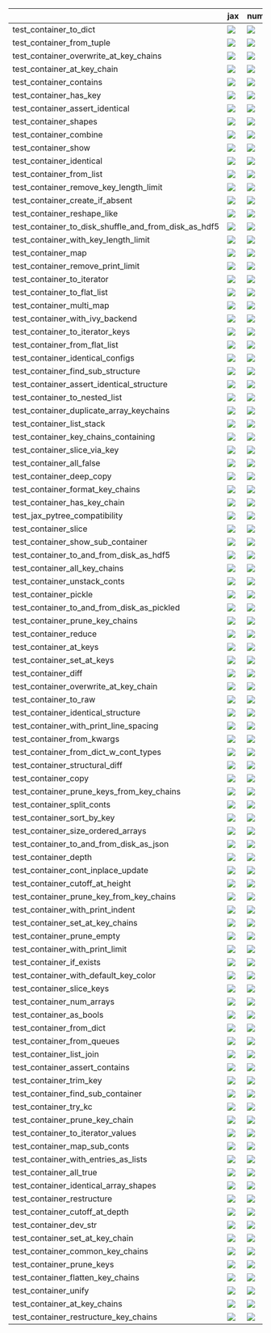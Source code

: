 |                                                      | jax                                                                                                                                                                                    | numpy                                                                                                                                                                                  | tensorflow                                                                                                                                                                             | torch                                                                                                                                                                                  |
|:-----------------------------------------------------|:---------------------------------------------------------------------------------------------------------------------------------------------------------------------------------------|:---------------------------------------------------------------------------------------------------------------------------------------------------------------------------------------|:---------------------------------------------------------------------------------------------------------------------------------------------------------------------------------------|:---------------------------------------------------------------------------------------------------------------------------------------------------------------------------------------|
| test_container_to_dict                               | <a href="https://github.com/unifyai/ivy/actions/runs/4426395051/jobs/7762634845" rel="noopener noreferrer" target="_blank"><img src=https://img.shields.io/badge/-success-success></a> | <a href="https://github.com/unifyai/ivy/actions/runs/4426395051/jobs/7762634845" rel="noopener noreferrer" target="_blank"><img src=https://img.shields.io/badge/-success-success></a> | <a href="https://github.com/unifyai/ivy/actions/runs/4426395051/jobs/7762634845" rel="noopener noreferrer" target="_blank"><img src=https://img.shields.io/badge/-success-success></a> | <a href="https://github.com/unifyai/ivy/actions/runs/4426395051/jobs/7762634845" rel="noopener noreferrer" target="_blank"><img src=https://img.shields.io/badge/-success-success></a> |
| test_container_from_tuple                            | <a href="https://github.com/unifyai/ivy/actions/runs/4408807883/jobs/7724297871" rel="noopener noreferrer" target="_blank"><img src=https://img.shields.io/badge/-success-success></a> | <a href="https://github.com/unifyai/ivy/actions/runs/4408807883/jobs/7724297871" rel="noopener noreferrer" target="_blank"><img src=https://img.shields.io/badge/-success-success></a> | <a href="https://github.com/unifyai/ivy/actions/runs/4408807883/jobs/7724297871" rel="noopener noreferrer" target="_blank"><img src=https://img.shields.io/badge/-success-success></a> | <a href="https://github.com/unifyai/ivy/actions/runs/4408807883/jobs/7724297871" rel="noopener noreferrer" target="_blank"><img src=https://img.shields.io/badge/-success-success></a> |
| test_container_overwrite_at_key_chains               | <a href="https://github.com/unifyai/ivy/actions/runs/4409271389/jobs/7725347133" rel="noopener noreferrer" target="_blank"><img src=https://img.shields.io/badge/-success-success></a> | <a href="https://github.com/unifyai/ivy/actions/runs/4409271389/jobs/7725347133" rel="noopener noreferrer" target="_blank"><img src=https://img.shields.io/badge/-success-success></a> | <a href="https://github.com/unifyai/ivy/actions/runs/4409271389/jobs/7725347133" rel="noopener noreferrer" target="_blank"><img src=https://img.shields.io/badge/-success-success></a> | <a href="https://github.com/unifyai/ivy/actions/runs/4409271389/jobs/7725347133" rel="noopener noreferrer" target="_blank"><img src=https://img.shields.io/badge/-success-success></a> |
| test_container_at_key_chain                          | <a href="https://github.com/unifyai/ivy/actions/runs/4408807883/jobs/7724297871" rel="noopener noreferrer" target="_blank"><img src=https://img.shields.io/badge/-success-success></a> | <a href="https://github.com/unifyai/ivy/actions/runs/4408807883/jobs/7724297871" rel="noopener noreferrer" target="_blank"><img src=https://img.shields.io/badge/-success-success></a> | <a href="https://github.com/unifyai/ivy/actions/runs/4408807883/jobs/7724297871" rel="noopener noreferrer" target="_blank"><img src=https://img.shields.io/badge/-success-success></a> | <a href="https://github.com/unifyai/ivy/actions/runs/4408807883/jobs/7724297871" rel="noopener noreferrer" target="_blank"><img src=https://img.shields.io/badge/-success-success></a> |
| test_container_contains                              | <a href="https://github.com/unifyai/ivy/actions/runs/4408807883/jobs/7724297871" rel="noopener noreferrer" target="_blank"><img src=https://img.shields.io/badge/-success-success></a> | <a href="https://github.com/unifyai/ivy/actions/runs/4408807883/jobs/7724297871" rel="noopener noreferrer" target="_blank"><img src=https://img.shields.io/badge/-success-success></a> | <a href="https://github.com/unifyai/ivy/actions/runs/4408807883/jobs/7724297871" rel="noopener noreferrer" target="_blank"><img src=https://img.shields.io/badge/-success-success></a> | <a href="https://github.com/unifyai/ivy/actions/runs/4408807883/jobs/7724297871" rel="noopener noreferrer" target="_blank"><img src=https://img.shields.io/badge/-success-success></a> |
| test_container_has_key                               | <a href="https://github.com/unifyai/ivy/actions/runs/4408807883/jobs/7724297871" rel="noopener noreferrer" target="_blank"><img src=https://img.shields.io/badge/-success-success></a> | <a href="https://github.com/unifyai/ivy/actions/runs/4408807883/jobs/7724297871" rel="noopener noreferrer" target="_blank"><img src=https://img.shields.io/badge/-success-success></a> | <a href="https://github.com/unifyai/ivy/actions/runs/4408807883/jobs/7724297871" rel="noopener noreferrer" target="_blank"><img src=https://img.shields.io/badge/-success-success></a> | <a href="https://github.com/unifyai/ivy/actions/runs/4408807883/jobs/7724297871" rel="noopener noreferrer" target="_blank"><img src=https://img.shields.io/badge/-success-success></a> |
| test_container_assert_identical                      | <a href="https://github.com/unifyai/ivy/actions/runs/4418832214/jobs/7746470654" rel="noopener noreferrer" target="_blank"><img src=https://img.shields.io/badge/-success-success></a> | <a href="https://github.com/unifyai/ivy/actions/runs/4408807883/jobs/7724297871" rel="noopener noreferrer" target="_blank"><img src=https://img.shields.io/badge/-success-success></a> | <a href="https://github.com/unifyai/ivy/actions/runs/4408807883/jobs/7724297871" rel="noopener noreferrer" target="_blank"><img src=https://img.shields.io/badge/-success-success></a> | <a href="https://github.com/unifyai/ivy/actions/runs/4408807883/jobs/7724297871" rel="noopener noreferrer" target="_blank"><img src=https://img.shields.io/badge/-success-success></a> |
| test_container_shapes                                | <a href="https://github.com/unifyai/ivy/actions/runs/4409271389/jobs/7725347133" rel="noopener noreferrer" target="_blank"><img src=https://img.shields.io/badge/-success-success></a> | <a href="https://github.com/unifyai/ivy/actions/runs/4409271389/jobs/7725347133" rel="noopener noreferrer" target="_blank"><img src=https://img.shields.io/badge/-success-success></a> | <a href="https://github.com/unifyai/ivy/actions/runs/4409271389/jobs/7725347133" rel="noopener noreferrer" target="_blank"><img src=https://img.shields.io/badge/-success-success></a> | <a href="https://github.com/unifyai/ivy/actions/runs/4409271389/jobs/7725347133" rel="noopener noreferrer" target="_blank"><img src=https://img.shields.io/badge/-success-success></a> |
| test_container_combine                               | <a href="https://github.com/unifyai/ivy/actions/runs/4408807883/jobs/7724297871" rel="noopener noreferrer" target="_blank"><img src=https://img.shields.io/badge/-success-success></a> | <a href="https://github.com/unifyai/ivy/actions/runs/4408807883/jobs/7724297871" rel="noopener noreferrer" target="_blank"><img src=https://img.shields.io/badge/-success-success></a> | <a href="https://github.com/unifyai/ivy/actions/runs/4408807883/jobs/7724297871" rel="noopener noreferrer" target="_blank"><img src=https://img.shields.io/badge/-success-success></a> | <a href="https://github.com/unifyai/ivy/actions/runs/4429355131/jobs/7769695934" rel="noopener noreferrer" target="_blank"><img src=https://img.shields.io/badge/-success-success></a> |
| test_container_show                                  | <a href="https://github.com/unifyai/ivy/actions/runs/4409271389/jobs/7725347133" rel="noopener noreferrer" target="_blank"><img src=https://img.shields.io/badge/-success-success></a> | <a href="https://github.com/unifyai/ivy/actions/runs/4409271389/jobs/7725347133" rel="noopener noreferrer" target="_blank"><img src=https://img.shields.io/badge/-success-success></a> | <a href="https://github.com/unifyai/ivy/actions/runs/4409271389/jobs/7725347133" rel="noopener noreferrer" target="_blank"><img src=https://img.shields.io/badge/-success-success></a> | <a href="https://github.com/unifyai/ivy/actions/runs/4409271389/jobs/7725347133" rel="noopener noreferrer" target="_blank"><img src=https://img.shields.io/badge/-success-success></a> |
| test_container_identical                             | <a href="https://github.com/unifyai/ivy/actions/runs/4415536398/jobs/7738633548" rel="noopener noreferrer" target="_blank"><img src=https://img.shields.io/badge/-success-success></a> | <a href="https://github.com/unifyai/ivy/actions/runs/4408807883/jobs/7724297871" rel="noopener noreferrer" target="_blank"><img src=https://img.shields.io/badge/-success-success></a> | <a href="https://github.com/unifyai/ivy/actions/runs/4408807883/jobs/7724297871" rel="noopener noreferrer" target="_blank"><img src=https://img.shields.io/badge/-success-success></a> | <a href="https://github.com/unifyai/ivy/actions/runs/4408807883/jobs/7724297871" rel="noopener noreferrer" target="_blank"><img src=https://img.shields.io/badge/-success-success></a> |
| test_container_from_list                             | <a href="https://github.com/unifyai/ivy/actions/runs/4408807883/jobs/7724297871" rel="noopener noreferrer" target="_blank"><img src=https://img.shields.io/badge/-success-success></a> | <a href="https://github.com/unifyai/ivy/actions/runs/4408807883/jobs/7724297871" rel="noopener noreferrer" target="_blank"><img src=https://img.shields.io/badge/-success-success></a> | <a href="https://github.com/unifyai/ivy/actions/runs/4408807883/jobs/7724297871" rel="noopener noreferrer" target="_blank"><img src=https://img.shields.io/badge/-success-success></a> | <a href="https://github.com/unifyai/ivy/actions/runs/4408807883/jobs/7724297871" rel="noopener noreferrer" target="_blank"><img src=https://img.shields.io/badge/-success-success></a> |
| test_container_remove_key_length_limit               | <a href="https://github.com/unifyai/ivy/actions/runs/4409271389/jobs/7725347133" rel="noopener noreferrer" target="_blank"><img src=https://img.shields.io/badge/-success-success></a> | <a href="https://github.com/unifyai/ivy/actions/runs/4409271389/jobs/7725347133" rel="noopener noreferrer" target="_blank"><img src=https://img.shields.io/badge/-success-success></a> | <a href="https://github.com/unifyai/ivy/actions/runs/4409271389/jobs/7725347133" rel="noopener noreferrer" target="_blank"><img src=https://img.shields.io/badge/-success-success></a> | <a href="https://github.com/unifyai/ivy/actions/runs/4409271389/jobs/7725347133" rel="noopener noreferrer" target="_blank"><img src=https://img.shields.io/badge/-success-success></a> |
| test_container_create_if_absent                      | <a href="https://github.com/unifyai/ivy/actions/runs/4408807883/jobs/7724297871" rel="noopener noreferrer" target="_blank"><img src=https://img.shields.io/badge/-success-success></a> | <a href="https://github.com/unifyai/ivy/actions/runs/4408807883/jobs/7724297871" rel="noopener noreferrer" target="_blank"><img src=https://img.shields.io/badge/-success-success></a> | <a href="https://github.com/unifyai/ivy/actions/runs/4408807883/jobs/7724297871" rel="noopener noreferrer" target="_blank"><img src=https://img.shields.io/badge/-success-success></a> | <a href="https://github.com/unifyai/ivy/actions/runs/4415656445/jobs/7738912479" rel="noopener noreferrer" target="_blank"><img src=https://img.shields.io/badge/-success-success></a> |
| test_container_reshape_like                          | <a href="https://github.com/unifyai/ivy/actions/runs/4434784102/jobs/7781126661" rel="noopener noreferrer" target="_blank"><img src=https://img.shields.io/badge/-success-success></a> | <a href="https://github.com/unifyai/ivy/actions/runs/4409271389/jobs/7725347133" rel="noopener noreferrer" target="_blank"><img src=https://img.shields.io/badge/-success-success></a> | <a href="https://github.com/unifyai/ivy/actions/runs/4409271389/jobs/7725347133" rel="noopener noreferrer" target="_blank"><img src=https://img.shields.io/badge/-success-success></a> | <a href="https://github.com/unifyai/ivy/actions/runs/4409271389/jobs/7725347133" rel="noopener noreferrer" target="_blank"><img src=https://img.shields.io/badge/-success-success></a> |
| test_container_to_disk_shuffle_and_from_disk_as_hdf5 | <a href="https://github.com/unifyai/ivy/actions/runs/4426395051/jobs/7762634845" rel="noopener noreferrer" target="_blank"><img src=https://img.shields.io/badge/-success-success></a> | <a href="https://github.com/unifyai/ivy/actions/runs/4429179541/jobs/7769287686" rel="noopener noreferrer" target="_blank"><img src=https://img.shields.io/badge/-success-success></a> | <a href="https://github.com/unifyai/ivy/actions/runs/4426395051/jobs/7762634845" rel="noopener noreferrer" target="_blank"><img src=https://img.shields.io/badge/-success-success></a> | <a href="https://github.com/unifyai/ivy/actions/runs/4426395051/jobs/7762634845" rel="noopener noreferrer" target="_blank"><img src=https://img.shields.io/badge/-success-success></a> |
| test_container_with_key_length_limit                 | <a href="https://github.com/unifyai/ivy/actions/runs/4426395051/jobs/7762634845" rel="noopener noreferrer" target="_blank"><img src=https://img.shields.io/badge/-success-success></a> | <a href="https://github.com/unifyai/ivy/actions/runs/4426395051/jobs/7762634845" rel="noopener noreferrer" target="_blank"><img src=https://img.shields.io/badge/-success-success></a> | <a href="https://github.com/unifyai/ivy/actions/runs/4426395051/jobs/7762634845" rel="noopener noreferrer" target="_blank"><img src=https://img.shields.io/badge/-success-success></a> | <a href="https://github.com/unifyai/ivy/actions/runs/4426395051/jobs/7762634845" rel="noopener noreferrer" target="_blank"><img src=https://img.shields.io/badge/-success-success></a> |
| test_container_map                                   | <a href="https://github.com/unifyai/ivy/actions/runs/4409271389/jobs/7725347133" rel="noopener noreferrer" target="_blank"><img src=https://img.shields.io/badge/-success-success></a> | <a href="https://github.com/unifyai/ivy/actions/runs/4409271389/jobs/7725347133" rel="noopener noreferrer" target="_blank"><img src=https://img.shields.io/badge/-success-success></a> | <a href="https://github.com/unifyai/ivy/actions/runs/4409271389/jobs/7725347133" rel="noopener noreferrer" target="_blank"><img src=https://img.shields.io/badge/-success-success></a> | <a href="https://github.com/unifyai/ivy/actions/runs/4409271389/jobs/7725347133" rel="noopener noreferrer" target="_blank"><img src=https://img.shields.io/badge/-success-success></a> |
| test_container_remove_print_limit                    | <a href="https://github.com/unifyai/ivy/actions/runs/4409271389/jobs/7725347133" rel="noopener noreferrer" target="_blank"><img src=https://img.shields.io/badge/-success-success></a> | <a href="https://github.com/unifyai/ivy/actions/runs/4409271389/jobs/7725347133" rel="noopener noreferrer" target="_blank"><img src=https://img.shields.io/badge/-success-success></a> | <a href="https://github.com/unifyai/ivy/actions/runs/4409271389/jobs/7725347133" rel="noopener noreferrer" target="_blank"><img src=https://img.shields.io/badge/-success-success></a> | <a href="https://github.com/unifyai/ivy/actions/runs/4409271389/jobs/7725347133" rel="noopener noreferrer" target="_blank"><img src=https://img.shields.io/badge/-success-success></a> |
| test_container_to_iterator                           | <a href="https://github.com/unifyai/ivy/actions/runs/4426395051/jobs/7762634845" rel="noopener noreferrer" target="_blank"><img src=https://img.shields.io/badge/-success-success></a> | <a href="https://github.com/unifyai/ivy/actions/runs/4426395051/jobs/7762634845" rel="noopener noreferrer" target="_blank"><img src=https://img.shields.io/badge/-success-success></a> | <a href="https://github.com/unifyai/ivy/actions/runs/4426395051/jobs/7762634845" rel="noopener noreferrer" target="_blank"><img src=https://img.shields.io/badge/-success-success></a> | <a href="https://github.com/unifyai/ivy/actions/runs/4426395051/jobs/7762634845" rel="noopener noreferrer" target="_blank"><img src=https://img.shields.io/badge/-success-success></a> |
| test_container_to_flat_list                          | <a href="https://github.com/unifyai/ivy/actions/runs/4426395051/jobs/7762634845" rel="noopener noreferrer" target="_blank"><img src=https://img.shields.io/badge/-success-success></a> | <a href="https://github.com/unifyai/ivy/actions/runs/4426395051/jobs/7762634845" rel="noopener noreferrer" target="_blank"><img src=https://img.shields.io/badge/-success-success></a> | <a href="https://github.com/unifyai/ivy/actions/runs/4426395051/jobs/7762634845" rel="noopener noreferrer" target="_blank"><img src=https://img.shields.io/badge/-success-success></a> | <a href="https://github.com/unifyai/ivy/actions/runs/4426395051/jobs/7762634845" rel="noopener noreferrer" target="_blank"><img src=https://img.shields.io/badge/-success-success></a> |
| test_container_multi_map                             | <a href="https://github.com/unifyai/ivy/actions/runs/4409271389/jobs/7725347133" rel="noopener noreferrer" target="_blank"><img src=https://img.shields.io/badge/-success-success></a> | <a href="https://github.com/unifyai/ivy/actions/runs/4409271389/jobs/7725347133" rel="noopener noreferrer" target="_blank"><img src=https://img.shields.io/badge/-success-success></a> | <a href="https://github.com/unifyai/ivy/actions/runs/4409271389/jobs/7725347133" rel="noopener noreferrer" target="_blank"><img src=https://img.shields.io/badge/-success-success></a> | <a href="https://github.com/unifyai/ivy/actions/runs/4409271389/jobs/7725347133" rel="noopener noreferrer" target="_blank"><img src=https://img.shields.io/badge/-success-success></a> |
| test_container_with_ivy_backend                      | <a href="https://github.com/unifyai/ivy/actions/runs/4426395051/jobs/7762634845" rel="noopener noreferrer" target="_blank"><img src=https://img.shields.io/badge/-success-success></a> | <a href="https://github.com/unifyai/ivy/actions/runs/4426395051/jobs/7762634845" rel="noopener noreferrer" target="_blank"><img src=https://img.shields.io/badge/-success-success></a> | <a href="https://github.com/unifyai/ivy/actions/runs/4426395051/jobs/7762634845" rel="noopener noreferrer" target="_blank"><img src=https://img.shields.io/badge/-success-success></a> | <a href="https://github.com/unifyai/ivy/actions/runs/4426395051/jobs/7762634845" rel="noopener noreferrer" target="_blank"><img src=https://img.shields.io/badge/-success-success></a> |
| test_container_to_iterator_keys                      | <a href="https://github.com/unifyai/ivy/actions/runs/4426395051/jobs/7762634845" rel="noopener noreferrer" target="_blank"><img src=https://img.shields.io/badge/-success-success></a> | <a href="https://github.com/unifyai/ivy/actions/runs/4426395051/jobs/7762634845" rel="noopener noreferrer" target="_blank"><img src=https://img.shields.io/badge/-success-success></a> | <a href="https://github.com/unifyai/ivy/actions/runs/4426395051/jobs/7762634845" rel="noopener noreferrer" target="_blank"><img src=https://img.shields.io/badge/-success-success></a> | <a href="https://github.com/unifyai/ivy/actions/runs/4426395051/jobs/7762634845" rel="noopener noreferrer" target="_blank"><img src=https://img.shields.io/badge/-success-success></a> |
| test_container_from_flat_list                        | <a href="https://github.com/unifyai/ivy/actions/runs/4408807883/jobs/7724297871" rel="noopener noreferrer" target="_blank"><img src=https://img.shields.io/badge/-success-success></a> | <a href="https://github.com/unifyai/ivy/actions/runs/4408807883/jobs/7724297871" rel="noopener noreferrer" target="_blank"><img src=https://img.shields.io/badge/-success-success></a> | <a href="https://github.com/unifyai/ivy/actions/runs/4408807883/jobs/7724297871" rel="noopener noreferrer" target="_blank"><img src=https://img.shields.io/badge/-success-success></a> | <a href="https://github.com/unifyai/ivy/actions/runs/4408807883/jobs/7724297871" rel="noopener noreferrer" target="_blank"><img src=https://img.shields.io/badge/-success-success></a> |
| test_container_identical_configs                     | <a href="https://github.com/unifyai/ivy/actions/runs/4408807883/jobs/7724297871" rel="noopener noreferrer" target="_blank"><img src=https://img.shields.io/badge/-success-success></a> | <a href="https://github.com/unifyai/ivy/actions/runs/4408807883/jobs/7724297871" rel="noopener noreferrer" target="_blank"><img src=https://img.shields.io/badge/-success-success></a> | <a href="https://github.com/unifyai/ivy/actions/runs/4408807883/jobs/7724297871" rel="noopener noreferrer" target="_blank"><img src=https://img.shields.io/badge/-success-success></a> | <a href="https://github.com/unifyai/ivy/actions/runs/4408807883/jobs/7724297871" rel="noopener noreferrer" target="_blank"><img src=https://img.shields.io/badge/-success-success></a> |
| test_container_find_sub_structure                    | <a href="https://github.com/unifyai/ivy/actions/runs/4408807883/jobs/7724297871" rel="noopener noreferrer" target="_blank"><img src=https://img.shields.io/badge/-success-success></a> | <a href="https://github.com/unifyai/ivy/actions/runs/4408807883/jobs/7724297871" rel="noopener noreferrer" target="_blank"><img src=https://img.shields.io/badge/-success-success></a> | <a href="https://github.com/unifyai/ivy/actions/runs/4408807883/jobs/7724297871" rel="noopener noreferrer" target="_blank"><img src=https://img.shields.io/badge/-success-success></a> | <a href="https://github.com/unifyai/ivy/actions/runs/4408807883/jobs/7724297871" rel="noopener noreferrer" target="_blank"><img src=https://img.shields.io/badge/-success-success></a> |
| test_container_assert_identical_structure            | <a href="https://github.com/unifyai/ivy/actions/runs/4408807883/jobs/7724297871" rel="noopener noreferrer" target="_blank"><img src=https://img.shields.io/badge/-success-success></a> | <a href="https://github.com/unifyai/ivy/actions/runs/4418842636/jobs/7746496769" rel="noopener noreferrer" target="_blank"><img src=https://img.shields.io/badge/-success-success></a> | <a href="https://github.com/unifyai/ivy/actions/runs/4408807883/jobs/7724297871" rel="noopener noreferrer" target="_blank"><img src=https://img.shields.io/badge/-success-success></a> | <a href="https://github.com/unifyai/ivy/actions/runs/4408807883/jobs/7724297871" rel="noopener noreferrer" target="_blank"><img src=https://img.shields.io/badge/-success-success></a> |
| test_container_to_nested_list                        | <a href="https://github.com/unifyai/ivy/actions/runs/4426395051/jobs/7762634845" rel="noopener noreferrer" target="_blank"><img src=https://img.shields.io/badge/-success-success></a> | <a href="https://github.com/unifyai/ivy/actions/runs/4426395051/jobs/7762634845" rel="noopener noreferrer" target="_blank"><img src=https://img.shields.io/badge/-success-success></a> | <a href="https://github.com/unifyai/ivy/actions/runs/4426395051/jobs/7762634845" rel="noopener noreferrer" target="_blank"><img src=https://img.shields.io/badge/-success-success></a> | <a href="https://github.com/unifyai/ivy/actions/runs/4426395051/jobs/7762634845" rel="noopener noreferrer" target="_blank"><img src=https://img.shields.io/badge/-success-success></a> |
| test_container_duplicate_array_keychains             | <a href="https://github.com/unifyai/ivy/actions/runs/4408807883/jobs/7724297871" rel="noopener noreferrer" target="_blank"><img src=https://img.shields.io/badge/-success-success></a> | <a href="https://github.com/unifyai/ivy/actions/runs/4408807883/jobs/7724297871" rel="noopener noreferrer" target="_blank"><img src=https://img.shields.io/badge/-success-success></a> | <a href="https://github.com/unifyai/ivy/actions/runs/4408807883/jobs/7724297871" rel="noopener noreferrer" target="_blank"><img src=https://img.shields.io/badge/-success-success></a> | <a href="https://github.com/unifyai/ivy/actions/runs/4408807883/jobs/7724297871" rel="noopener noreferrer" target="_blank"><img src=https://img.shields.io/badge/-success-success></a> |
| test_container_list_stack                            | <a href="https://github.com/unifyai/ivy/actions/runs/4409271389/jobs/7725347133" rel="noopener noreferrer" target="_blank"><img src=https://img.shields.io/badge/-success-success></a> | <a href="https://github.com/unifyai/ivy/actions/runs/4409271389/jobs/7725347133" rel="noopener noreferrer" target="_blank"><img src=https://img.shields.io/badge/-success-success></a> | <a href="https://github.com/unifyai/ivy/actions/runs/4409271389/jobs/7725347133" rel="noopener noreferrer" target="_blank"><img src=https://img.shields.io/badge/-success-success></a> | <a href="https://github.com/unifyai/ivy/actions/runs/4409271389/jobs/7725347133" rel="noopener noreferrer" target="_blank"><img src=https://img.shields.io/badge/-success-success></a> |
| test_container_key_chains_containing                 | <a href="https://github.com/unifyai/ivy/actions/runs/4408807883/jobs/7724297871" rel="noopener noreferrer" target="_blank"><img src=https://img.shields.io/badge/-success-success></a> | <a href="https://github.com/unifyai/ivy/actions/runs/4408807883/jobs/7724297871" rel="noopener noreferrer" target="_blank"><img src=https://img.shields.io/badge/-success-success></a> | <a href="https://github.com/unifyai/ivy/actions/runs/4409271389/jobs/7725347133" rel="noopener noreferrer" target="_blank"><img src=https://img.shields.io/badge/-success-success></a> | <a href="https://github.com/unifyai/ivy/actions/runs/4409271389/jobs/7725347133" rel="noopener noreferrer" target="_blank"><img src=https://img.shields.io/badge/-success-success></a> |
| test_container_slice_via_key                         | <a href="https://github.com/unifyai/ivy/actions/runs/4426395051/jobs/7762634845" rel="noopener noreferrer" target="_blank"><img src=https://img.shields.io/badge/-success-success></a> | <a href="https://github.com/unifyai/ivy/actions/runs/4426395051/jobs/7762634845" rel="noopener noreferrer" target="_blank"><img src=https://img.shields.io/badge/-success-success></a> | <a href="https://github.com/unifyai/ivy/actions/runs/4426395051/jobs/7762634845" rel="noopener noreferrer" target="_blank"><img src=https://img.shields.io/badge/-success-success></a> | <a href="https://github.com/unifyai/ivy/actions/runs/4426395051/jobs/7762634845" rel="noopener noreferrer" target="_blank"><img src=https://img.shields.io/badge/-success-success></a> |
| test_container_all_false                             | <a href="https://github.com/unifyai/ivy/actions/runs/4408349488/jobs/7723237549" rel="noopener noreferrer" target="_blank"><img src=https://img.shields.io/badge/-success-success></a> | <a href="https://github.com/unifyai/ivy/actions/runs/4408349488/jobs/7723237549" rel="noopener noreferrer" target="_blank"><img src=https://img.shields.io/badge/-success-success></a> | <a href="https://github.com/unifyai/ivy/actions/runs/4408349488/jobs/7723237549" rel="noopener noreferrer" target="_blank"><img src=https://img.shields.io/badge/-success-success></a> | <a href="https://github.com/unifyai/ivy/actions/runs/4408349488/jobs/7723237549" rel="noopener noreferrer" target="_blank"><img src=https://img.shields.io/badge/-success-success></a> |
| test_container_deep_copy                             | <a href="https://github.com/unifyai/ivy/actions/runs/4408807883/jobs/7724297871" rel="noopener noreferrer" target="_blank"><img src=https://img.shields.io/badge/-success-success></a> | <a href="https://github.com/unifyai/ivy/actions/runs/4408807883/jobs/7724297871" rel="noopener noreferrer" target="_blank"><img src=https://img.shields.io/badge/-success-success></a> | <a href="https://github.com/unifyai/ivy/actions/runs/4408807883/jobs/7724297871" rel="noopener noreferrer" target="_blank"><img src=https://img.shields.io/badge/-success-success></a> | <a href="https://github.com/unifyai/ivy/actions/runs/4408807883/jobs/7724297871" rel="noopener noreferrer" target="_blank"><img src=https://img.shields.io/badge/-success-success></a> |
| test_container_format_key_chains                     | <a href="https://github.com/unifyai/ivy/actions/runs/4408807883/jobs/7724297871" rel="noopener noreferrer" target="_blank"><img src=https://img.shields.io/badge/-success-success></a> | <a href="https://github.com/unifyai/ivy/actions/runs/4408807883/jobs/7724297871" rel="noopener noreferrer" target="_blank"><img src=https://img.shields.io/badge/-success-success></a> | <a href="https://github.com/unifyai/ivy/actions/runs/4408807883/jobs/7724297871" rel="noopener noreferrer" target="_blank"><img src=https://img.shields.io/badge/-success-success></a> | <a href="https://github.com/unifyai/ivy/actions/runs/4408807883/jobs/7724297871" rel="noopener noreferrer" target="_blank"><img src=https://img.shields.io/badge/-success-success></a> |
| test_container_has_key_chain                         | <a href="https://github.com/unifyai/ivy/actions/runs/4408807883/jobs/7724297871" rel="noopener noreferrer" target="_blank"><img src=https://img.shields.io/badge/-success-success></a> | <a href="https://github.com/unifyai/ivy/actions/runs/4408807883/jobs/7724297871" rel="noopener noreferrer" target="_blank"><img src=https://img.shields.io/badge/-success-success></a> | <a href="https://github.com/unifyai/ivy/actions/runs/4408807883/jobs/7724297871" rel="noopener noreferrer" target="_blank"><img src=https://img.shields.io/badge/-success-success></a> | <a href="https://github.com/unifyai/ivy/actions/runs/4408807883/jobs/7724297871" rel="noopener noreferrer" target="_blank"><img src=https://img.shields.io/badge/-success-success></a> |
| test_jax_pytree_compatibility                        | <a href="https://github.com/unifyai/ivy/actions/runs/4426395051/jobs/7762634845" rel="noopener noreferrer" target="_blank"><img src=https://img.shields.io/badge/-success-success></a> | <a href="https://github.com/unifyai/ivy/actions/runs/4426395051/jobs/7762634845" rel="noopener noreferrer" target="_blank"><img src=https://img.shields.io/badge/-success-success></a> | <a href="https://github.com/unifyai/ivy/actions/runs/4426395051/jobs/7762634845" rel="noopener noreferrer" target="_blank"><img src=https://img.shields.io/badge/-success-success></a> | <a href="https://github.com/unifyai/ivy/actions/runs/4426395051/jobs/7762634845" rel="noopener noreferrer" target="_blank"><img src=https://img.shields.io/badge/-success-success></a> |
| test_container_slice                                 | <a href="https://github.com/unifyai/ivy/actions/runs/4409271389/jobs/7725347133" rel="noopener noreferrer" target="_blank"><img src=https://img.shields.io/badge/-success-success></a> | <a href="https://github.com/unifyai/ivy/actions/runs/4409271389/jobs/7725347133" rel="noopener noreferrer" target="_blank"><img src=https://img.shields.io/badge/-success-success></a> | <a href="https://github.com/unifyai/ivy/actions/runs/4409271389/jobs/7725347133" rel="noopener noreferrer" target="_blank"><img src=https://img.shields.io/badge/-success-success></a> | <a href="https://github.com/unifyai/ivy/actions/runs/4409271389/jobs/7725347133" rel="noopener noreferrer" target="_blank"><img src=https://img.shields.io/badge/-success-success></a> |
| test_container_show_sub_container                    | <a href="https://github.com/unifyai/ivy/actions/runs/4409271389/jobs/7725347133" rel="noopener noreferrer" target="_blank"><img src=https://img.shields.io/badge/-success-success></a> | <a href="https://github.com/unifyai/ivy/actions/runs/4409271389/jobs/7725347133" rel="noopener noreferrer" target="_blank"><img src=https://img.shields.io/badge/-success-success></a> | <a href="https://github.com/unifyai/ivy/actions/runs/4409271389/jobs/7725347133" rel="noopener noreferrer" target="_blank"><img src=https://img.shields.io/badge/-success-success></a> | <a href="https://github.com/unifyai/ivy/actions/runs/4409271389/jobs/7725347133" rel="noopener noreferrer" target="_blank"><img src=https://img.shields.io/badge/-success-success></a> |
| test_container_to_and_from_disk_as_hdf5              | <a href="https://github.com/unifyai/ivy/actions/runs/4426395051/jobs/7762634845" rel="noopener noreferrer" target="_blank"><img src=https://img.shields.io/badge/-success-success></a> | <a href="https://github.com/unifyai/ivy/actions/runs/4426395051/jobs/7762634845" rel="noopener noreferrer" target="_blank"><img src=https://img.shields.io/badge/-success-success></a> | <a href="https://github.com/unifyai/ivy/actions/runs/4426395051/jobs/7762634845" rel="noopener noreferrer" target="_blank"><img src=https://img.shields.io/badge/-success-success></a> | <a href="https://github.com/unifyai/ivy/actions/runs/4426395051/jobs/7762634845" rel="noopener noreferrer" target="_blank"><img src=https://img.shields.io/badge/-success-success></a> |
| test_container_all_key_chains                        | <a href="https://github.com/unifyai/ivy/actions/runs/4408349488/jobs/7723237549" rel="noopener noreferrer" target="_blank"><img src=https://img.shields.io/badge/-success-success></a> | <a href="https://github.com/unifyai/ivy/actions/runs/4427064386/jobs/7764151538" rel="noopener noreferrer" target="_blank"><img src=https://img.shields.io/badge/-success-success></a> | <a href="https://github.com/unifyai/ivy/actions/runs/4408349488/jobs/7723237549" rel="noopener noreferrer" target="_blank"><img src=https://img.shields.io/badge/-success-success></a> | <a href="https://github.com/unifyai/ivy/actions/runs/4408349488/jobs/7723237549" rel="noopener noreferrer" target="_blank"><img src=https://img.shields.io/badge/-success-success></a> |
| test_container_unstack_conts                         | <a href="https://github.com/unifyai/ivy/actions/runs/4426395051/jobs/7762634845" rel="noopener noreferrer" target="_blank"><img src=https://img.shields.io/badge/-success-success></a> | <a href="https://github.com/unifyai/ivy/actions/runs/4426395051/jobs/7762634845" rel="noopener noreferrer" target="_blank"><img src=https://img.shields.io/badge/-success-success></a> | <a href="https://github.com/unifyai/ivy/actions/runs/4426395051/jobs/7762634845" rel="noopener noreferrer" target="_blank"><img src=https://img.shields.io/badge/-success-success></a> | <a href="https://github.com/unifyai/ivy/actions/runs/4426395051/jobs/7762634845" rel="noopener noreferrer" target="_blank"><img src=https://img.shields.io/badge/-success-success></a> |
| test_container_pickle                                | <a href="https://github.com/unifyai/ivy/actions/runs/4409271389/jobs/7725347133" rel="noopener noreferrer" target="_blank"><img src=https://img.shields.io/badge/-success-success></a> | <a href="https://github.com/unifyai/ivy/actions/runs/4409271389/jobs/7725347133" rel="noopener noreferrer" target="_blank"><img src=https://img.shields.io/badge/-success-success></a> | <a href="https://github.com/unifyai/ivy/actions/runs/4429032907/jobs/7768945506" rel="noopener noreferrer" target="_blank"><img src=https://img.shields.io/badge/-success-success></a> | <a href="https://github.com/unifyai/ivy/actions/runs/4409271389/jobs/7725347133" rel="noopener noreferrer" target="_blank"><img src=https://img.shields.io/badge/-success-success></a> |
| test_container_to_and_from_disk_as_pickled           | <a href="https://github.com/unifyai/ivy/actions/runs/4426395051/jobs/7762634845" rel="noopener noreferrer" target="_blank"><img src=https://img.shields.io/badge/-success-success></a> | <a href="https://github.com/unifyai/ivy/actions/runs/4426395051/jobs/7762634845" rel="noopener noreferrer" target="_blank"><img src=https://img.shields.io/badge/-success-success></a> | <a href="https://github.com/unifyai/ivy/actions/runs/4426395051/jobs/7762634845" rel="noopener noreferrer" target="_blank"><img src=https://img.shields.io/badge/-success-success></a> | <a href="https://github.com/unifyai/ivy/actions/runs/4426395051/jobs/7762634845" rel="noopener noreferrer" target="_blank"><img src=https://img.shields.io/badge/-success-success></a> |
| test_container_prune_key_chains                      | <a href="https://github.com/unifyai/ivy/actions/runs/4409271389/jobs/7725347133" rel="noopener noreferrer" target="_blank"><img src=https://img.shields.io/badge/-success-success></a> | <a href="https://github.com/unifyai/ivy/actions/runs/4409271389/jobs/7725347133" rel="noopener noreferrer" target="_blank"><img src=https://img.shields.io/badge/-success-success></a> | <a href="https://github.com/unifyai/ivy/actions/runs/4409271389/jobs/7725347133" rel="noopener noreferrer" target="_blank"><img src=https://img.shields.io/badge/-success-success></a> | <a href="https://github.com/unifyai/ivy/actions/runs/4409271389/jobs/7725347133" rel="noopener noreferrer" target="_blank"><img src=https://img.shields.io/badge/-success-success></a> |
| test_container_reduce                                | <a href="https://github.com/unifyai/ivy/actions/runs/4409271389/jobs/7725347133" rel="noopener noreferrer" target="_blank"><img src=https://img.shields.io/badge/-success-success></a> | <a href="https://github.com/unifyai/ivy/actions/runs/4409271389/jobs/7725347133" rel="noopener noreferrer" target="_blank"><img src=https://img.shields.io/badge/-success-success></a> | <a href="https://github.com/unifyai/ivy/actions/runs/4409271389/jobs/7725347133" rel="noopener noreferrer" target="_blank"><img src=https://img.shields.io/badge/-success-success></a> | <a href="https://github.com/unifyai/ivy/actions/runs/4409271389/jobs/7725347133" rel="noopener noreferrer" target="_blank"><img src=https://img.shields.io/badge/-success-success></a> |
| test_container_at_keys                               | <a href="https://github.com/unifyai/ivy/actions/runs/4408807883/jobs/7724297871" rel="noopener noreferrer" target="_blank"><img src=https://img.shields.io/badge/-success-success></a> | <a href="https://github.com/unifyai/ivy/actions/runs/4408807883/jobs/7724297871" rel="noopener noreferrer" target="_blank"><img src=https://img.shields.io/badge/-success-success></a> | <a href="https://github.com/unifyai/ivy/actions/runs/4408807883/jobs/7724297871" rel="noopener noreferrer" target="_blank"><img src=https://img.shields.io/badge/-success-success></a> | <a href="https://github.com/unifyai/ivy/actions/runs/4408807883/jobs/7724297871" rel="noopener noreferrer" target="_blank"><img src=https://img.shields.io/badge/-success-success></a> |
| test_container_set_at_keys                           | <a href="https://github.com/unifyai/ivy/actions/runs/4409271389/jobs/7725347133" rel="noopener noreferrer" target="_blank"><img src=https://img.shields.io/badge/-success-success></a> | <a href="https://github.com/unifyai/ivy/actions/runs/4409271389/jobs/7725347133" rel="noopener noreferrer" target="_blank"><img src=https://img.shields.io/badge/-success-success></a> | <a href="https://github.com/unifyai/ivy/actions/runs/4409271389/jobs/7725347133" rel="noopener noreferrer" target="_blank"><img src=https://img.shields.io/badge/-success-success></a> | <a href="https://github.com/unifyai/ivy/actions/runs/4409271389/jobs/7725347133" rel="noopener noreferrer" target="_blank"><img src=https://img.shields.io/badge/-success-success></a> |
| test_container_diff                                  | <a href="https://github.com/unifyai/ivy/actions/runs/4408807883/jobs/7724297871" rel="noopener noreferrer" target="_blank"><img src=https://img.shields.io/badge/-success-success></a> | <a href="https://github.com/unifyai/ivy/actions/runs/4408807883/jobs/7724297871" rel="noopener noreferrer" target="_blank"><img src=https://img.shields.io/badge/-success-success></a> | <a href="https://github.com/unifyai/ivy/actions/runs/4408807883/jobs/7724297871" rel="noopener noreferrer" target="_blank"><img src=https://img.shields.io/badge/-success-success></a> | <a href="https://github.com/unifyai/ivy/actions/runs/4408807883/jobs/7724297871" rel="noopener noreferrer" target="_blank"><img src=https://img.shields.io/badge/-success-success></a> |
| test_container_overwrite_at_key_chain                | <a href="https://github.com/unifyai/ivy/actions/runs/4409271389/jobs/7725347133" rel="noopener noreferrer" target="_blank"><img src=https://img.shields.io/badge/-success-success></a> | <a href="https://github.com/unifyai/ivy/actions/runs/4409271389/jobs/7725347133" rel="noopener noreferrer" target="_blank"><img src=https://img.shields.io/badge/-success-success></a> | <a href="https://github.com/unifyai/ivy/actions/runs/4409271389/jobs/7725347133" rel="noopener noreferrer" target="_blank"><img src=https://img.shields.io/badge/-success-success></a> | <a href="https://github.com/unifyai/ivy/actions/runs/4409271389/jobs/7725347133" rel="noopener noreferrer" target="_blank"><img src=https://img.shields.io/badge/-success-success></a> |
| test_container_to_raw                                | <a href="https://github.com/unifyai/ivy/actions/runs/4426395051/jobs/7762634845" rel="noopener noreferrer" target="_blank"><img src=https://img.shields.io/badge/-success-success></a> | <a href="https://github.com/unifyai/ivy/actions/runs/4426395051/jobs/7762634845" rel="noopener noreferrer" target="_blank"><img src=https://img.shields.io/badge/-success-success></a> | <a href="https://github.com/unifyai/ivy/actions/runs/4426395051/jobs/7762634845" rel="noopener noreferrer" target="_blank"><img src=https://img.shields.io/badge/-success-success></a> | <a href="https://github.com/unifyai/ivy/actions/runs/4426395051/jobs/7762634845" rel="noopener noreferrer" target="_blank"><img src=https://img.shields.io/badge/-success-success></a> |
| test_container_identical_structure                   | <a href="https://github.com/unifyai/ivy/actions/runs/4408807883/jobs/7724297871" rel="noopener noreferrer" target="_blank"><img src=https://img.shields.io/badge/-success-success></a> | <a href="https://github.com/unifyai/ivy/actions/runs/4408807883/jobs/7724297871" rel="noopener noreferrer" target="_blank"><img src=https://img.shields.io/badge/-success-success></a> | <a href="https://github.com/unifyai/ivy/actions/runs/4408807883/jobs/7724297871" rel="noopener noreferrer" target="_blank"><img src=https://img.shields.io/badge/-success-success></a> | <a href="https://github.com/unifyai/ivy/actions/runs/4408807883/jobs/7724297871" rel="noopener noreferrer" target="_blank"><img src=https://img.shields.io/badge/-success-success></a> |
| test_container_with_print_line_spacing               | <a href="https://github.com/unifyai/ivy/actions/runs/4426395051/jobs/7762634845" rel="noopener noreferrer" target="_blank"><img src=https://img.shields.io/badge/-success-success></a> | <a href="https://github.com/unifyai/ivy/actions/runs/4426395051/jobs/7762634845" rel="noopener noreferrer" target="_blank"><img src=https://img.shields.io/badge/-success-success></a> | <a href="https://github.com/unifyai/ivy/actions/runs/4426395051/jobs/7762634845" rel="noopener noreferrer" target="_blank"><img src=https://img.shields.io/badge/-success-success></a> | <a href="https://github.com/unifyai/ivy/actions/runs/4426395051/jobs/7762634845" rel="noopener noreferrer" target="_blank"><img src=https://img.shields.io/badge/-success-success></a> |
| test_container_from_kwargs                           | <a href="https://github.com/unifyai/ivy/actions/runs/4408807883/jobs/7724297871" rel="noopener noreferrer" target="_blank"><img src=https://img.shields.io/badge/-success-success></a> | <a href="https://github.com/unifyai/ivy/actions/runs/4408807883/jobs/7724297871" rel="noopener noreferrer" target="_blank"><img src=https://img.shields.io/badge/-success-success></a> | <a href="https://github.com/unifyai/ivy/actions/runs/4408807883/jobs/7724297871" rel="noopener noreferrer" target="_blank"><img src=https://img.shields.io/badge/-success-success></a> | <a href="https://github.com/unifyai/ivy/actions/runs/4408807883/jobs/7724297871" rel="noopener noreferrer" target="_blank"><img src=https://img.shields.io/badge/-success-success></a> |
| test_container_from_dict_w_cont_types                | <a href="https://github.com/unifyai/ivy/actions/runs/4408807883/jobs/7724297871" rel="noopener noreferrer" target="_blank"><img src=https://img.shields.io/badge/-success-success></a> | <a href="https://github.com/unifyai/ivy/actions/runs/4408807883/jobs/7724297871" rel="noopener noreferrer" target="_blank"><img src=https://img.shields.io/badge/-success-success></a> | <a href="https://github.com/unifyai/ivy/actions/runs/4408807883/jobs/7724297871" rel="noopener noreferrer" target="_blank"><img src=https://img.shields.io/badge/-success-success></a> | <a href="https://github.com/unifyai/ivy/actions/runs/4408807883/jobs/7724297871" rel="noopener noreferrer" target="_blank"><img src=https://img.shields.io/badge/-success-success></a> |
| test_container_structural_diff                       | <a href="https://github.com/unifyai/ivy/actions/runs/4426395051/jobs/7762634845" rel="noopener noreferrer" target="_blank"><img src=https://img.shields.io/badge/-success-success></a> | <a href="https://github.com/unifyai/ivy/actions/runs/4426395051/jobs/7762634845" rel="noopener noreferrer" target="_blank"><img src=https://img.shields.io/badge/-success-success></a> | <a href="https://github.com/unifyai/ivy/actions/runs/4426395051/jobs/7762634845" rel="noopener noreferrer" target="_blank"><img src=https://img.shields.io/badge/-success-success></a> | <a href="https://github.com/unifyai/ivy/actions/runs/4426395051/jobs/7762634845" rel="noopener noreferrer" target="_blank"><img src=https://img.shields.io/badge/-success-success></a> |
| test_container_copy                                  | <a href="https://github.com/unifyai/ivy/actions/runs/4408807883/jobs/7724297871" rel="noopener noreferrer" target="_blank"><img src=https://img.shields.io/badge/-success-success></a> | <a href="https://github.com/unifyai/ivy/actions/runs/4408807883/jobs/7724297871" rel="noopener noreferrer" target="_blank"><img src=https://img.shields.io/badge/-success-success></a> | <a href="https://github.com/unifyai/ivy/actions/runs/4408807883/jobs/7724297871" rel="noopener noreferrer" target="_blank"><img src=https://img.shields.io/badge/-success-success></a> | <a href="https://github.com/unifyai/ivy/actions/runs/4408807883/jobs/7724297871" rel="noopener noreferrer" target="_blank"><img src=https://img.shields.io/badge/-success-success></a> |
| test_container_prune_keys_from_key_chains            | <a href="https://github.com/unifyai/ivy/actions/runs/4409271389/jobs/7725347133" rel="noopener noreferrer" target="_blank"><img src=https://img.shields.io/badge/-success-success></a> | <a href="https://github.com/unifyai/ivy/actions/runs/4409271389/jobs/7725347133" rel="noopener noreferrer" target="_blank"><img src=https://img.shields.io/badge/-success-success></a> | <a href="https://github.com/unifyai/ivy/actions/runs/4409271389/jobs/7725347133" rel="noopener noreferrer" target="_blank"><img src=https://img.shields.io/badge/-success-success></a> | <a href="https://github.com/unifyai/ivy/actions/runs/4418842636/jobs/7746496769" rel="noopener noreferrer" target="_blank"><img src=https://img.shields.io/badge/-success-success></a> |
| test_container_split_conts                           | <a href="https://github.com/unifyai/ivy/actions/runs/4426395051/jobs/7762634845" rel="noopener noreferrer" target="_blank"><img src=https://img.shields.io/badge/-success-success></a> | <a href="https://github.com/unifyai/ivy/actions/runs/4426395051/jobs/7762634845" rel="noopener noreferrer" target="_blank"><img src=https://img.shields.io/badge/-success-success></a> | <a href="https://github.com/unifyai/ivy/actions/runs/4426395051/jobs/7762634845" rel="noopener noreferrer" target="_blank"><img src=https://img.shields.io/badge/-success-success></a> | <a href="https://github.com/unifyai/ivy/actions/runs/4426395051/jobs/7762634845" rel="noopener noreferrer" target="_blank"><img src=https://img.shields.io/badge/-success-success></a> |
| test_container_sort_by_key                           | <a href="https://github.com/unifyai/ivy/actions/runs/4426395051/jobs/7762634845" rel="noopener noreferrer" target="_blank"><img src=https://img.shields.io/badge/-success-success></a> | <a href="https://github.com/unifyai/ivy/actions/runs/4426395051/jobs/7762634845" rel="noopener noreferrer" target="_blank"><img src=https://img.shields.io/badge/-success-success></a> | <a href="https://github.com/unifyai/ivy/actions/runs/4426395051/jobs/7762634845" rel="noopener noreferrer" target="_blank"><img src=https://img.shields.io/badge/-success-success></a> | <a href="https://github.com/unifyai/ivy/actions/runs/4426395051/jobs/7762634845" rel="noopener noreferrer" target="_blank"><img src=https://img.shields.io/badge/-success-success></a> |
| test_container_size_ordered_arrays                   | <a href="https://github.com/unifyai/ivy/actions/runs/4409271389/jobs/7725347133" rel="noopener noreferrer" target="_blank"><img src=https://img.shields.io/badge/-success-success></a> | <a href="https://github.com/unifyai/ivy/actions/runs/4409271389/jobs/7725347133" rel="noopener noreferrer" target="_blank"><img src=https://img.shields.io/badge/-success-success></a> | <a href="https://github.com/unifyai/ivy/actions/runs/4409271389/jobs/7725347133" rel="noopener noreferrer" target="_blank"><img src=https://img.shields.io/badge/-success-success></a> | <a href="https://github.com/unifyai/ivy/actions/runs/4409271389/jobs/7725347133" rel="noopener noreferrer" target="_blank"><img src=https://img.shields.io/badge/-success-success></a> |
| test_container_to_and_from_disk_as_json              | <a href="https://github.com/unifyai/ivy/actions/runs/4426395051/jobs/7762634845" rel="noopener noreferrer" target="_blank"><img src=https://img.shields.io/badge/-success-success></a> | <a href="https://github.com/unifyai/ivy/actions/runs/4426395051/jobs/7762634845" rel="noopener noreferrer" target="_blank"><img src=https://img.shields.io/badge/-success-success></a> | <a href="https://github.com/unifyai/ivy/actions/runs/4426395051/jobs/7762634845" rel="noopener noreferrer" target="_blank"><img src=https://img.shields.io/badge/-success-success></a> | <a href="https://github.com/unifyai/ivy/actions/runs/4426395051/jobs/7762634845" rel="noopener noreferrer" target="_blank"><img src=https://img.shields.io/badge/-success-success></a> |
| test_container_depth                                 | <a href="https://github.com/unifyai/ivy/actions/runs/4408807883/jobs/7724297871" rel="noopener noreferrer" target="_blank"><img src=https://img.shields.io/badge/-success-success></a> | <a href="https://github.com/unifyai/ivy/actions/runs/4408807883/jobs/7724297871" rel="noopener noreferrer" target="_blank"><img src=https://img.shields.io/badge/-success-success></a> | <a href="https://github.com/unifyai/ivy/actions/runs/4408807883/jobs/7724297871" rel="noopener noreferrer" target="_blank"><img src=https://img.shields.io/badge/-success-success></a> | <a href="https://github.com/unifyai/ivy/actions/runs/4408807883/jobs/7724297871" rel="noopener noreferrer" target="_blank"><img src=https://img.shields.io/badge/-success-success></a> |
| test_container_cont_inplace_update                   | <a href="https://github.com/unifyai/ivy/actions/runs/4415495646/jobs/7738537600" rel="noopener noreferrer" target="_blank"><img src=https://img.shields.io/badge/-success-success></a> | <a href="https://github.com/unifyai/ivy/actions/runs/4408807883/jobs/7724297871" rel="noopener noreferrer" target="_blank"><img src=https://img.shields.io/badge/-success-success></a> | <a href="https://github.com/unifyai/ivy/actions/runs/4408807883/jobs/7724297871" rel="noopener noreferrer" target="_blank"><img src=https://img.shields.io/badge/-success-success></a> | <a href="https://github.com/unifyai/ivy/actions/runs/4408807883/jobs/7724297871" rel="noopener noreferrer" target="_blank"><img src=https://img.shields.io/badge/-success-success></a> |
| test_container_cutoff_at_height                      | <a href="https://github.com/unifyai/ivy/actions/runs/4408807883/jobs/7724297871" rel="noopener noreferrer" target="_blank"><img src=https://img.shields.io/badge/-success-success></a> | <a href="https://github.com/unifyai/ivy/actions/runs/4408807883/jobs/7724297871" rel="noopener noreferrer" target="_blank"><img src=https://img.shields.io/badge/-success-success></a> | <a href="https://github.com/unifyai/ivy/actions/runs/4408807883/jobs/7724297871" rel="noopener noreferrer" target="_blank"><img src=https://img.shields.io/badge/-success-success></a> | <a href="https://github.com/unifyai/ivy/actions/runs/4408807883/jobs/7724297871" rel="noopener noreferrer" target="_blank"><img src=https://img.shields.io/badge/-success-success></a> |
| test_container_prune_key_from_key_chains             | <a href="https://github.com/unifyai/ivy/actions/runs/4409271389/jobs/7725347133" rel="noopener noreferrer" target="_blank"><img src=https://img.shields.io/badge/-success-success></a> | <a href="https://github.com/unifyai/ivy/actions/runs/4409271389/jobs/7725347133" rel="noopener noreferrer" target="_blank"><img src=https://img.shields.io/badge/-success-success></a> | <a href="https://github.com/unifyai/ivy/actions/runs/4409271389/jobs/7725347133" rel="noopener noreferrer" target="_blank"><img src=https://img.shields.io/badge/-success-success></a> | <a href="https://github.com/unifyai/ivy/actions/runs/4409271389/jobs/7725347133" rel="noopener noreferrer" target="_blank"><img src=https://img.shields.io/badge/-success-success></a> |
| test_container_with_print_indent                     | <a href="https://github.com/unifyai/ivy/actions/runs/4426395051/jobs/7762634845" rel="noopener noreferrer" target="_blank"><img src=https://img.shields.io/badge/-success-success></a> | <a href="https://github.com/unifyai/ivy/actions/runs/4426395051/jobs/7762634845" rel="noopener noreferrer" target="_blank"><img src=https://img.shields.io/badge/-success-success></a> | <a href="https://github.com/unifyai/ivy/actions/runs/4426395051/jobs/7762634845" rel="noopener noreferrer" target="_blank"><img src=https://img.shields.io/badge/-success-success></a> | <a href="https://github.com/unifyai/ivy/actions/runs/4426395051/jobs/7762634845" rel="noopener noreferrer" target="_blank"><img src=https://img.shields.io/badge/-success-success></a> |
| test_container_set_at_key_chains                     | <a href="https://github.com/unifyai/ivy/actions/runs/4409271389/jobs/7725347133" rel="noopener noreferrer" target="_blank"><img src=https://img.shields.io/badge/-success-success></a> | <a href="https://github.com/unifyai/ivy/actions/runs/4409271389/jobs/7725347133" rel="noopener noreferrer" target="_blank"><img src=https://img.shields.io/badge/-success-success></a> | <a href="https://github.com/unifyai/ivy/actions/runs/4409271389/jobs/7725347133" rel="noopener noreferrer" target="_blank"><img src=https://img.shields.io/badge/-success-success></a> | <a href="https://github.com/unifyai/ivy/actions/runs/4414012842/jobs/7735185201" rel="noopener noreferrer" target="_blank"><img src=https://img.shields.io/badge/-success-success></a> |
| test_container_prune_empty                           | <a href="https://github.com/unifyai/ivy/actions/runs/4409271389/jobs/7725347133" rel="noopener noreferrer" target="_blank"><img src=https://img.shields.io/badge/-success-success></a> | <a href="https://github.com/unifyai/ivy/actions/runs/4409271389/jobs/7725347133" rel="noopener noreferrer" target="_blank"><img src=https://img.shields.io/badge/-success-success></a> | <a href="https://github.com/unifyai/ivy/actions/runs/4409271389/jobs/7725347133" rel="noopener noreferrer" target="_blank"><img src=https://img.shields.io/badge/-success-success></a> | <a href="https://github.com/unifyai/ivy/actions/runs/4409271389/jobs/7725347133" rel="noopener noreferrer" target="_blank"><img src=https://img.shields.io/badge/-success-success></a> |
| test_container_with_print_limit                      | <a href="https://github.com/unifyai/ivy/actions/runs/4426395051/jobs/7762634845" rel="noopener noreferrer" target="_blank"><img src=https://img.shields.io/badge/-success-success></a> | <a href="https://github.com/unifyai/ivy/actions/runs/4426395051/jobs/7762634845" rel="noopener noreferrer" target="_blank"><img src=https://img.shields.io/badge/-success-success></a> | <a href="https://github.com/unifyai/ivy/actions/runs/4426395051/jobs/7762634845" rel="noopener noreferrer" target="_blank"><img src=https://img.shields.io/badge/-success-success></a> | <a href="https://github.com/unifyai/ivy/actions/runs/4426395051/jobs/7762634845" rel="noopener noreferrer" target="_blank"><img src=https://img.shields.io/badge/-success-success></a> |
| test_container_if_exists                             | <a href="https://github.com/unifyai/ivy/actions/runs/4408807883/jobs/7724297871" rel="noopener noreferrer" target="_blank"><img src=https://img.shields.io/badge/-success-success></a> | <a href="https://github.com/unifyai/ivy/actions/runs/4408807883/jobs/7724297871" rel="noopener noreferrer" target="_blank"><img src=https://img.shields.io/badge/-success-success></a> | <a href="https://github.com/unifyai/ivy/actions/runs/4408807883/jobs/7724297871" rel="noopener noreferrer" target="_blank"><img src=https://img.shields.io/badge/-success-success></a> | <a href="https://github.com/unifyai/ivy/actions/runs/4408807883/jobs/7724297871" rel="noopener noreferrer" target="_blank"><img src=https://img.shields.io/badge/-success-success></a> |
| test_container_with_default_key_color                | <a href="https://github.com/unifyai/ivy/actions/runs/4426395051/jobs/7762634845" rel="noopener noreferrer" target="_blank"><img src=https://img.shields.io/badge/-success-success></a> | <a href="https://github.com/unifyai/ivy/actions/runs/4426395051/jobs/7762634845" rel="noopener noreferrer" target="_blank"><img src=https://img.shields.io/badge/-success-success></a> | <a href="https://github.com/unifyai/ivy/actions/runs/4426395051/jobs/7762634845" rel="noopener noreferrer" target="_blank"><img src=https://img.shields.io/badge/-success-success></a> | <a href="https://github.com/unifyai/ivy/actions/runs/4426395051/jobs/7762634845" rel="noopener noreferrer" target="_blank"><img src=https://img.shields.io/badge/-success-success></a> |
| test_container_slice_keys                            | <a href="https://github.com/unifyai/ivy/actions/runs/4409271389/jobs/7725347133" rel="noopener noreferrer" target="_blank"><img src=https://img.shields.io/badge/-success-success></a> | <a href="https://github.com/unifyai/ivy/actions/runs/4409271389/jobs/7725347133" rel="noopener noreferrer" target="_blank"><img src=https://img.shields.io/badge/-success-success></a> | <a href="https://github.com/unifyai/ivy/actions/runs/4426395051/jobs/7762634845" rel="noopener noreferrer" target="_blank"><img src=https://img.shields.io/badge/-success-success></a> | <a href="https://github.com/unifyai/ivy/actions/runs/4426395051/jobs/7762634845" rel="noopener noreferrer" target="_blank"><img src=https://img.shields.io/badge/-success-success></a> |
| test_container_num_arrays                            | <a href="https://github.com/unifyai/ivy/actions/runs/4409271389/jobs/7725347133" rel="noopener noreferrer" target="_blank"><img src=https://img.shields.io/badge/-success-success></a> | <a href="https://github.com/unifyai/ivy/actions/runs/4409271389/jobs/7725347133" rel="noopener noreferrer" target="_blank"><img src=https://img.shields.io/badge/-success-success></a> | <a href="https://github.com/unifyai/ivy/actions/runs/4409271389/jobs/7725347133" rel="noopener noreferrer" target="_blank"><img src=https://img.shields.io/badge/-success-success></a> | <a href="https://github.com/unifyai/ivy/actions/runs/4409271389/jobs/7725347133" rel="noopener noreferrer" target="_blank"><img src=https://img.shields.io/badge/-success-success></a> |
| test_container_as_bools                              | <a href="https://github.com/unifyai/ivy/actions/runs/4408349488/jobs/7723237549" rel="noopener noreferrer" target="_blank"><img src=https://img.shields.io/badge/-success-success></a> | <a href="https://github.com/unifyai/ivy/actions/runs/4426233436/jobs/7762275536" rel="noopener noreferrer" target="_blank"><img src=https://img.shields.io/badge/-success-success></a> | <a href="https://github.com/unifyai/ivy/actions/runs/4408349488/jobs/7723237549" rel="noopener noreferrer" target="_blank"><img src=https://img.shields.io/badge/-success-success></a> | <a href="https://github.com/unifyai/ivy/actions/runs/4408349488/jobs/7723237549" rel="noopener noreferrer" target="_blank"><img src=https://img.shields.io/badge/-success-success></a> |
| test_container_from_dict                             | <a href="https://github.com/unifyai/ivy/actions/runs/4408807883/jobs/7724297871" rel="noopener noreferrer" target="_blank"><img src=https://img.shields.io/badge/-success-success></a> | <a href="https://github.com/unifyai/ivy/actions/runs/4417534948/jobs/7743378581" rel="noopener noreferrer" target="_blank"><img src=https://img.shields.io/badge/-success-success></a> | <a href="https://github.com/unifyai/ivy/actions/runs/4408807883/jobs/7724297871" rel="noopener noreferrer" target="_blank"><img src=https://img.shields.io/badge/-success-success></a> | <a href="https://github.com/unifyai/ivy/actions/runs/4408807883/jobs/7724297871" rel="noopener noreferrer" target="_blank"><img src=https://img.shields.io/badge/-success-success></a> |
| test_container_from_queues                           | <a href="https://github.com/unifyai/ivy/actions/runs/4408807883/jobs/7724297871" rel="noopener noreferrer" target="_blank"><img src=https://img.shields.io/badge/-success-success></a> | <a href="https://github.com/unifyai/ivy/actions/runs/4408807883/jobs/7724297871" rel="noopener noreferrer" target="_blank"><img src=https://img.shields.io/badge/-success-success></a> | <a href="https://github.com/unifyai/ivy/actions/runs/4408807883/jobs/7724297871" rel="noopener noreferrer" target="_blank"><img src=https://img.shields.io/badge/-success-success></a> | <a href="https://github.com/unifyai/ivy/actions/runs/4408807883/jobs/7724297871" rel="noopener noreferrer" target="_blank"><img src=https://img.shields.io/badge/-success-success></a> |
| test_container_list_join                             | <a href="https://github.com/unifyai/ivy/actions/runs/4409271389/jobs/7725347133" rel="noopener noreferrer" target="_blank"><img src=https://img.shields.io/badge/-success-success></a> | <a href="https://github.com/unifyai/ivy/actions/runs/4409271389/jobs/7725347133" rel="noopener noreferrer" target="_blank"><img src=https://img.shields.io/badge/-success-success></a> | <a href="https://github.com/unifyai/ivy/actions/runs/4409271389/jobs/7725347133" rel="noopener noreferrer" target="_blank"><img src=https://img.shields.io/badge/-success-success></a> | <a href="https://github.com/unifyai/ivy/actions/runs/4409271389/jobs/7725347133" rel="noopener noreferrer" target="_blank"><img src=https://img.shields.io/badge/-success-success></a> |
| test_container_assert_contains                       | <a href="https://github.com/unifyai/ivy/actions/runs/4408807883/jobs/7724297871" rel="noopener noreferrer" target="_blank"><img src=https://img.shields.io/badge/-success-success></a> | <a href="https://github.com/unifyai/ivy/actions/runs/4408807883/jobs/7724297871" rel="noopener noreferrer" target="_blank"><img src=https://img.shields.io/badge/-success-success></a> | <a href="https://github.com/unifyai/ivy/actions/runs/4408807883/jobs/7724297871" rel="noopener noreferrer" target="_blank"><img src=https://img.shields.io/badge/-success-success></a> | <a href="https://github.com/unifyai/ivy/actions/runs/4408807883/jobs/7724297871" rel="noopener noreferrer" target="_blank"><img src=https://img.shields.io/badge/-success-success></a> |
| test_container_trim_key                              | <a href="https://github.com/unifyai/ivy/actions/runs/4426395051/jobs/7762634845" rel="noopener noreferrer" target="_blank"><img src=https://img.shields.io/badge/-success-success></a> | <a href="https://github.com/unifyai/ivy/actions/runs/4426395051/jobs/7762634845" rel="noopener noreferrer" target="_blank"><img src=https://img.shields.io/badge/-success-success></a> | <a href="https://github.com/unifyai/ivy/actions/runs/4426395051/jobs/7762634845" rel="noopener noreferrer" target="_blank"><img src=https://img.shields.io/badge/-success-success></a> | <a href="https://github.com/unifyai/ivy/actions/runs/4426395051/jobs/7762634845" rel="noopener noreferrer" target="_blank"><img src=https://img.shields.io/badge/-success-success></a> |
| test_container_find_sub_container                    | <a href="https://github.com/unifyai/ivy/actions/runs/4408807883/jobs/7724297871" rel="noopener noreferrer" target="_blank"><img src=https://img.shields.io/badge/-success-success></a> | <a href="https://github.com/unifyai/ivy/actions/runs/4408807883/jobs/7724297871" rel="noopener noreferrer" target="_blank"><img src=https://img.shields.io/badge/-success-success></a> | <a href="https://github.com/unifyai/ivy/actions/runs/4408807883/jobs/7724297871" rel="noopener noreferrer" target="_blank"><img src=https://img.shields.io/badge/-success-success></a> | <a href="https://github.com/unifyai/ivy/actions/runs/4408807883/jobs/7724297871" rel="noopener noreferrer" target="_blank"><img src=https://img.shields.io/badge/-success-success></a> |
| test_container_try_kc                                | <a href="https://github.com/unifyai/ivy/actions/runs/4426395051/jobs/7762634845" rel="noopener noreferrer" target="_blank"><img src=https://img.shields.io/badge/-success-success></a> | <a href="https://github.com/unifyai/ivy/actions/runs/4426395051/jobs/7762634845" rel="noopener noreferrer" target="_blank"><img src=https://img.shields.io/badge/-success-success></a> | <a href="https://github.com/unifyai/ivy/actions/runs/4426395051/jobs/7762634845" rel="noopener noreferrer" target="_blank"><img src=https://img.shields.io/badge/-success-success></a> | <a href="https://github.com/unifyai/ivy/actions/runs/4426395051/jobs/7762634845" rel="noopener noreferrer" target="_blank"><img src=https://img.shields.io/badge/-success-success></a> |
| test_container_prune_key_chain                       | <a href="https://github.com/unifyai/ivy/actions/runs/4409271389/jobs/7725347133" rel="noopener noreferrer" target="_blank"><img src=https://img.shields.io/badge/-success-success></a> | <a href="https://github.com/unifyai/ivy/actions/runs/4409271389/jobs/7725347133" rel="noopener noreferrer" target="_blank"><img src=https://img.shields.io/badge/-success-success></a> | <a href="https://github.com/unifyai/ivy/actions/runs/4409271389/jobs/7725347133" rel="noopener noreferrer" target="_blank"><img src=https://img.shields.io/badge/-success-success></a> | <a href="https://github.com/unifyai/ivy/actions/runs/4409271389/jobs/7725347133" rel="noopener noreferrer" target="_blank"><img src=https://img.shields.io/badge/-success-success></a> |
| test_container_to_iterator_values                    | <a href="https://github.com/unifyai/ivy/actions/runs/4426819539/jobs/7763583421" rel="noopener noreferrer" target="_blank"><img src=https://img.shields.io/badge/-success-success></a> | <a href="https://github.com/unifyai/ivy/actions/runs/4426395051/jobs/7762634845" rel="noopener noreferrer" target="_blank"><img src=https://img.shields.io/badge/-success-success></a> | <a href="https://github.com/unifyai/ivy/actions/runs/4426395051/jobs/7762634845" rel="noopener noreferrer" target="_blank"><img src=https://img.shields.io/badge/-success-success></a> | <a href="https://github.com/unifyai/ivy/actions/runs/4426395051/jobs/7762634845" rel="noopener noreferrer" target="_blank"><img src=https://img.shields.io/badge/-success-success></a> |
| test_container_map_sub_conts                         | <a href="https://github.com/unifyai/ivy/actions/runs/4409271389/jobs/7725347133" rel="noopener noreferrer" target="_blank"><img src=https://img.shields.io/badge/-success-success></a> | <a href="https://github.com/unifyai/ivy/actions/runs/4409271389/jobs/7725347133" rel="noopener noreferrer" target="_blank"><img src=https://img.shields.io/badge/-success-success></a> | <a href="https://github.com/unifyai/ivy/actions/runs/4409271389/jobs/7725347133" rel="noopener noreferrer" target="_blank"><img src=https://img.shields.io/badge/-success-success></a> | <a href="https://github.com/unifyai/ivy/actions/runs/4409271389/jobs/7725347133" rel="noopener noreferrer" target="_blank"><img src=https://img.shields.io/badge/-success-success></a> |
| test_container_with_entries_as_lists                 | <a href="https://github.com/unifyai/ivy/actions/runs/4426395051/jobs/7762634845" rel="noopener noreferrer" target="_blank"><img src=https://img.shields.io/badge/-success-success></a> | <a href="https://github.com/unifyai/ivy/actions/runs/4426395051/jobs/7762634845" rel="noopener noreferrer" target="_blank"><img src=https://img.shields.io/badge/-success-success></a> | <a href="https://github.com/unifyai/ivy/actions/runs/4426395051/jobs/7762634845" rel="noopener noreferrer" target="_blank"><img src=https://img.shields.io/badge/-success-success></a> | <a href="https://github.com/unifyai/ivy/actions/runs/4426395051/jobs/7762634845" rel="noopener noreferrer" target="_blank"><img src=https://img.shields.io/badge/-success-success></a> |
| test_container_all_true                              | <a href="https://github.com/unifyai/ivy/actions/runs/4408349488/jobs/7723237549" rel="noopener noreferrer" target="_blank"><img src=https://img.shields.io/badge/-success-success></a> | <a href="https://github.com/unifyai/ivy/actions/runs/4408349488/jobs/7723237549" rel="noopener noreferrer" target="_blank"><img src=https://img.shields.io/badge/-success-success></a> | <a href="https://github.com/unifyai/ivy/actions/runs/4408349488/jobs/7723237549" rel="noopener noreferrer" target="_blank"><img src=https://img.shields.io/badge/-success-success></a> | <a href="https://github.com/unifyai/ivy/actions/runs/4417498126/jobs/7743288646" rel="noopener noreferrer" target="_blank"><img src=https://img.shields.io/badge/-success-success></a> |
| test_container_identical_array_shapes                | <a href="https://github.com/unifyai/ivy/actions/runs/4408807883/jobs/7724297871" rel="noopener noreferrer" target="_blank"><img src=https://img.shields.io/badge/-success-success></a> | <a href="https://github.com/unifyai/ivy/actions/runs/4408807883/jobs/7724297871" rel="noopener noreferrer" target="_blank"><img src=https://img.shields.io/badge/-success-success></a> | <a href="https://github.com/unifyai/ivy/actions/runs/4408807883/jobs/7724297871" rel="noopener noreferrer" target="_blank"><img src=https://img.shields.io/badge/-success-success></a> | <a href="https://github.com/unifyai/ivy/actions/runs/4408807883/jobs/7724297871" rel="noopener noreferrer" target="_blank"><img src=https://img.shields.io/badge/-success-success></a> |
| test_container_restructure                           | <a href="https://github.com/unifyai/ivy/actions/runs/4409271389/jobs/7725347133" rel="noopener noreferrer" target="_blank"><img src=https://img.shields.io/badge/-success-success></a> | <a href="https://github.com/unifyai/ivy/actions/runs/4409271389/jobs/7725347133" rel="noopener noreferrer" target="_blank"><img src=https://img.shields.io/badge/-success-success></a> | <a href="https://github.com/unifyai/ivy/actions/runs/4416728292/jobs/7741426513" rel="noopener noreferrer" target="_blank"><img src=https://img.shields.io/badge/-success-success></a> | <a href="https://github.com/unifyai/ivy/actions/runs/4409271389/jobs/7725347133" rel="noopener noreferrer" target="_blank"><img src=https://img.shields.io/badge/-success-success></a> |
| test_container_cutoff_at_depth                       | <a href="https://github.com/unifyai/ivy/actions/runs/4408807883/jobs/7724297871" rel="noopener noreferrer" target="_blank"><img src=https://img.shields.io/badge/-success-success></a> | <a href="https://github.com/unifyai/ivy/actions/runs/4426215950/jobs/7762236893" rel="noopener noreferrer" target="_blank"><img src=https://img.shields.io/badge/-success-success></a> | <a href="https://github.com/unifyai/ivy/actions/runs/4408807883/jobs/7724297871" rel="noopener noreferrer" target="_blank"><img src=https://img.shields.io/badge/-success-success></a> | <a href="https://github.com/unifyai/ivy/actions/runs/4408807883/jobs/7724297871" rel="noopener noreferrer" target="_blank"><img src=https://img.shields.io/badge/-success-success></a> |
| test_container_dev_str                               | <a href="https://github.com/unifyai/ivy/actions/runs/4408807883/jobs/7724297871" rel="noopener noreferrer" target="_blank"><img src=https://img.shields.io/badge/-success-success></a> | <a href="https://github.com/unifyai/ivy/actions/runs/4408807883/jobs/7724297871" rel="noopener noreferrer" target="_blank"><img src=https://img.shields.io/badge/-success-success></a> | <a href="https://github.com/unifyai/ivy/actions/runs/4408807883/jobs/7724297871" rel="noopener noreferrer" target="_blank"><img src=https://img.shields.io/badge/-success-success></a> | <a href="https://github.com/unifyai/ivy/actions/runs/4426548377/jobs/7762969746" rel="noopener noreferrer" target="_blank"><img src=https://img.shields.io/badge/-success-success></a> |
| test_container_set_at_key_chain                      | <a href="https://github.com/unifyai/ivy/actions/runs/4409271389/jobs/7725347133" rel="noopener noreferrer" target="_blank"><img src=https://img.shields.io/badge/-success-success></a> | <a href="https://github.com/unifyai/ivy/actions/runs/4409271389/jobs/7725347133" rel="noopener noreferrer" target="_blank"><img src=https://img.shields.io/badge/-success-success></a> | <a href="https://github.com/unifyai/ivy/actions/runs/4409271389/jobs/7725347133" rel="noopener noreferrer" target="_blank"><img src=https://img.shields.io/badge/-success-success></a> | <a href="https://github.com/unifyai/ivy/actions/runs/4409271389/jobs/7725347133" rel="noopener noreferrer" target="_blank"><img src=https://img.shields.io/badge/-success-success></a> |
| test_container_common_key_chains                     | <a href="https://github.com/unifyai/ivy/actions/runs/4408807883/jobs/7724297871" rel="noopener noreferrer" target="_blank"><img src=https://img.shields.io/badge/-success-success></a> | <a href="https://github.com/unifyai/ivy/actions/runs/4408807883/jobs/7724297871" rel="noopener noreferrer" target="_blank"><img src=https://img.shields.io/badge/-success-success></a> | <a href="https://github.com/unifyai/ivy/actions/runs/4408807883/jobs/7724297871" rel="noopener noreferrer" target="_blank"><img src=https://img.shields.io/badge/-success-success></a> | <a href="https://github.com/unifyai/ivy/actions/runs/4408807883/jobs/7724297871" rel="noopener noreferrer" target="_blank"><img src=https://img.shields.io/badge/-success-success></a> |
| test_container_prune_keys                            | <a href="https://github.com/unifyai/ivy/actions/runs/4409271389/jobs/7725347133" rel="noopener noreferrer" target="_blank"><img src=https://img.shields.io/badge/-success-success></a> | <a href="https://github.com/unifyai/ivy/actions/runs/4409271389/jobs/7725347133" rel="noopener noreferrer" target="_blank"><img src=https://img.shields.io/badge/-success-success></a> | <a href="https://github.com/unifyai/ivy/actions/runs/4409271389/jobs/7725347133" rel="noopener noreferrer" target="_blank"><img src=https://img.shields.io/badge/-success-success></a> | <a href="https://github.com/unifyai/ivy/actions/runs/4409271389/jobs/7725347133" rel="noopener noreferrer" target="_blank"><img src=https://img.shields.io/badge/-success-success></a> |
| test_container_flatten_key_chains                    | <a href="https://github.com/unifyai/ivy/actions/runs/4408807883/jobs/7724297871" rel="noopener noreferrer" target="_blank"><img src=https://img.shields.io/badge/-success-success></a> | <a href="https://github.com/unifyai/ivy/actions/runs/4408807883/jobs/7724297871" rel="noopener noreferrer" target="_blank"><img src=https://img.shields.io/badge/-success-success></a> | <a href="https://github.com/unifyai/ivy/actions/runs/4408807883/jobs/7724297871" rel="noopener noreferrer" target="_blank"><img src=https://img.shields.io/badge/-success-success></a> | <a href="https://github.com/unifyai/ivy/actions/runs/4408807883/jobs/7724297871" rel="noopener noreferrer" target="_blank"><img src=https://img.shields.io/badge/-success-success></a> |
| test_container_unify                                 | <a href="https://github.com/unifyai/ivy/actions/runs/4426395051/jobs/7762634845" rel="noopener noreferrer" target="_blank"><img src=https://img.shields.io/badge/-success-success></a> | <a href="https://github.com/unifyai/ivy/actions/runs/4426395051/jobs/7762634845" rel="noopener noreferrer" target="_blank"><img src=https://img.shields.io/badge/-success-success></a> | <a href="https://github.com/unifyai/ivy/actions/runs/4426395051/jobs/7762634845" rel="noopener noreferrer" target="_blank"><img src=https://img.shields.io/badge/-success-success></a> | <a href="https://github.com/unifyai/ivy/actions/runs/4426395051/jobs/7762634845" rel="noopener noreferrer" target="_blank"><img src=https://img.shields.io/badge/-success-success></a> |
| test_container_at_key_chains                         | <a href="https://github.com/unifyai/ivy/actions/runs/4408807883/jobs/7724297871" rel="noopener noreferrer" target="_blank"><img src=https://img.shields.io/badge/-success-success></a> | <a href="https://github.com/unifyai/ivy/actions/runs/4425297887/jobs/7760186466" rel="noopener noreferrer" target="_blank"><img src=https://img.shields.io/badge/-success-success></a> | <a href="https://github.com/unifyai/ivy/actions/runs/4408807883/jobs/7724297871" rel="noopener noreferrer" target="_blank"><img src=https://img.shields.io/badge/-success-success></a> | <a href="https://github.com/unifyai/ivy/actions/runs/4408807883/jobs/7724297871" rel="noopener noreferrer" target="_blank"><img src=https://img.shields.io/badge/-success-success></a> |
| test_container_restructure_key_chains                | <a href="https://github.com/unifyai/ivy/actions/runs/4409271389/jobs/7725347133" rel="noopener noreferrer" target="_blank"><img src=https://img.shields.io/badge/-success-success></a> | <a href="https://github.com/unifyai/ivy/actions/runs/4409271389/jobs/7725347133" rel="noopener noreferrer" target="_blank"><img src=https://img.shields.io/badge/-success-success></a> | <a href="https://github.com/unifyai/ivy/actions/runs/4409271389/jobs/7725347133" rel="noopener noreferrer" target="_blank"><img src=https://img.shields.io/badge/-success-success></a> | <a href="https://github.com/unifyai/ivy/actions/runs/4409271389/jobs/7725347133" rel="noopener noreferrer" target="_blank"><img src=https://img.shields.io/badge/-success-success></a> |